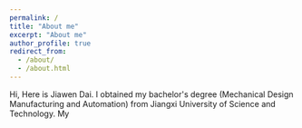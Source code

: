 ```yaml
---
permalink: /
title: "About me"
excerpt: "About me"
author_profile: true
redirect_from: 
  - /about/
  - /about.html
---
```


Hi, Here is Jiawen Dai. I obtained my bachelor's degree (Mechanical Design Manufacturing and Automation) from Jiangxi University of Science and Technology. My 


